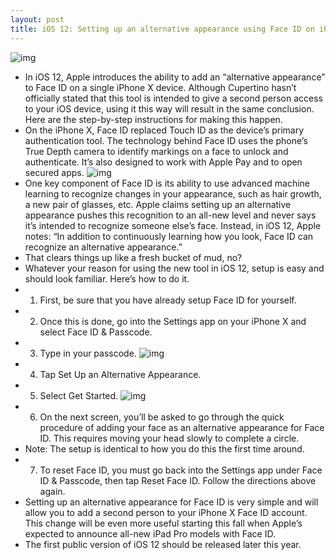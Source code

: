 ```yaml
---
layout: post
title: iOS 12: Setting up an alternative appearance using Face ID on iPhone X
---
```

![img](http://media.idownloadblog.com/wp-content/uploads/2018/07/face-id-alternative-appearance.jpg)
* In iOS 12, Apple introduces the ability to add an “alternative appearance” to Face ID on a single iPhone X device. Although Cupertino hasn’t officially stated that this tool is intended to give a second person access to your iOS device, using it this way will result in the same conclusion. Here are the step-by-step instructions for making this happen.
* On the iPhone X, Face ID replaced Touch ID as the device’s primary authentication tool. The technology behind Face ID uses the phone’s True Depth camera to identify markings on a face to unlock and authenticate. It’s also designed to work with Apple Pay and to open secured apps.
![img](http://media.idownloadblog.com/wp-content/uploads/2017/09/Apple-Event-September-2017-Face-ID-008.jpg)
* One key component of Face ID is its ability to use advanced machine learning to recognize changes in your appearance, such as hair growth, a new pair of glasses, etc. Apple claims setting up an alternative appearance pushes this recognition to an all-new level and never says it’s intended to recognize someone else’s face. Instead, in iOS 12, Apple notes: “In addition to continuously learning how you look, Face ID can recognize an alternative appearance.”
* That clears things up like a fresh bucket of mud, no?
* Whatever your reason for using the new tool in iOS 12, setup is easy and should look familiar. Here’s how to do it.
* 1) First, be sure that you have already setup Face ID for yourself.
* 2) Once this is done, go into the Settings app on your iPhone X and select Face ID & Passcode.
* 3) Type in your passcode.
![img](http://media.idownloadblog.com/wp-content/uploads/2018/07/faceid-alternative-appearance.jpeg)
* 4) Tap Set Up an Alternative Appearance.
* 5) Select Get Started.
![img](http://media.idownloadblog.com/wp-content/uploads/2018/07/face-id-setup.jpeg)
* 6) On the next screen, you’ll be asked to go through the quick procedure of adding your face as an alternative appearance for Face ID. This requires moving your head slowly to complete a circle.
* Note: The setup is identical to how you do this the first time around. 
* 7) To reset Face ID, you must go back into the Settings app under Face ID & Passcode, then tap Reset Face ID. Follow the directions above again.
* Setting up an alternative appearance for Face ID is very simple and will allow you to add a second person to your iPhone X Face ID account. This change will be even more useful starting this fall when Apple’s expected to announce all-new iPad Pro models with Face ID.
* The first public version of iOS 12 should be released later this year.

